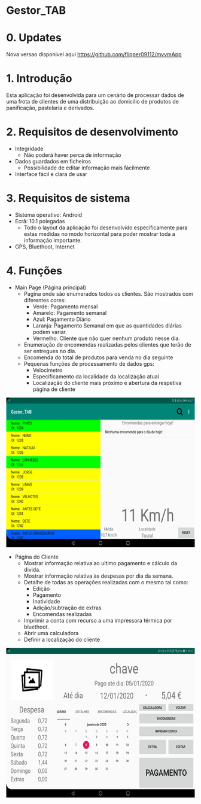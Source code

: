# Gestor_TAB

# 0. Updates
Nova versao disponivel aqui https://github.com/flipper09112/mvvmApp

# 1. **Introdução**
Esta aplicação foi desenvolvida para um cenário de processar dados de uma frota de clientes de uma distribuição ao domicilio de produtos de panificação, pastelaria e derivados.

# 2. **Requisitos de desenvolvimento**
  - Integridade
    - Não poderá haver perca de informação
  - Dados guardados em ficheiros
    - Possibilidade de editar informação mais fácilmente
  - Interface fácil e clara de usar

# 3. **Requisitos de sistema**
  - Sistema operativo: Android
  - Ecrã: 10.1 polegadas
    - Todo o layout da aplicação foi desenvolvido especificamente para estas medidas no modo horizontal para poder mostrar toda a informação importante.
  - GPS, Bluethoot, Internet

# 4. **Funções**
  - Main Page (Página principal)
    - Pagina onde são enumerados todos os clientes. São mostrados com diferentes cores:
      - Verde: Pagamento mensal
      - Amarelo: Pagamento semanal
      - Azul: Pagamento Diário
      - Laranja: Pagamento Semanal em que as quantidades diárias podem variar.
      - Vermelho: Cliente que não quer nenhum produto nesse dia.
    - Enumeração de encomendas realizadas pelos clientes que terão de ser entregues no dia.
    - Encomenda do total de produtos para venda no dia seguinte
    - Pequenas funções de processamento de dados gps:
      - Velocimetro
      - Especificamento da localidade da localização atual
      - Localização do cliente mais próximo e abertura da respetiva página de cliente

<img src="Screenshot_20200105-050749.jpg" height="400" alt="Screenshot"/> 

  - Página do Cliente
    - Mostrar informação relativa ao ultimo pagamento e cálculo da divida.
    - Mostrar informação relativa às despesas por dia da semana.
    - Detalhe de todas as operações realizadas com o mesmo tal como:
      - Edição
      - Pagamento
      - Inatividade
      - Adição/subtração de extras
      - Encomendas realizadas
    - Imprimir a conta com recurso a uma impressora térmica por bluethoot.
    - Abrir uma calculadora
    - Definir a localização do cliente
    
<img src="Screenshot_20200108-125755.jpg" height="400" alt="Screenshot"/>
